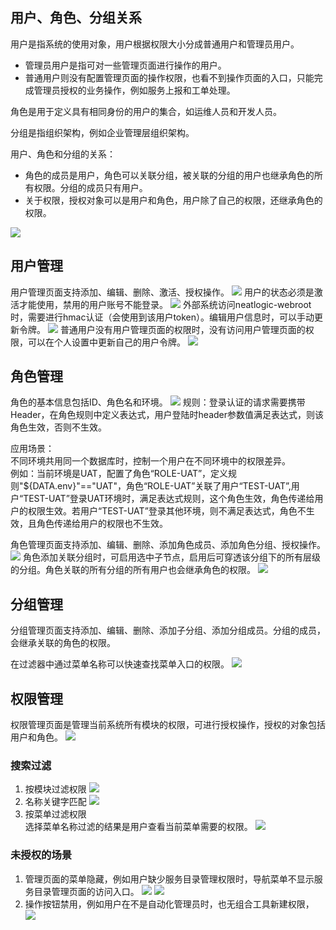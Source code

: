 ## 用户、角色、分组关系
用户是指系统的使用对象，用户根据权限大小分成普通用户和管理员用户。
- 管理员用户是指可对一些管理页面进行操作的用户。
- 普通用户则没有配置管理页面的操作权限，也看不到操作页面的入口，只能完成管理员授权的业务操作，例如服务上报和工单处理。

角色是用于定义具有相同身份的用户的集合，如运维人员和开发人员。

分组是指组织架构，例如企业管理层组织架构。

用户、角色和分组的关系：
- 角色的成员是用户，角色可以关联分组，被关联的分组的用户也继承角色的所有权限。分组的成员只有用户。
- 关于权限，授权对象可以是用户和角色，用户除了自己的权限，还继承角色的权限。

![](images/用户和权限_关系.png)
## 用户管理
用户管理页面支持添加、编辑、删除、激活、授权操作。
![](images/用户和权限_用户管理.png)
用户的状态必须是激活才能使用，禁用的用户账号不能登录。
![](images/用户和权限_用户管理_禁用.gif)
外部系统访问neatlogic-webroot时，需要进行hmac认证（会使用到该用户token）。编辑用户信息时，可以手动更新令牌。
![](images/用户和权限_用户管理_用户令牌.png)
普通用户没有用户管理页面的权限时，没有访问用户管理页面的权限，可以在个人设置中更新自己的用户令牌。
![](images/用户和权限_用户管理_更新用户令牌.gif)

## 角色管理
角色的基本信息包括ID、角色名和环境。
![](images/用户和权限_角色管理_环境.png)
规则：登录认证的请求需要携带Header，在角色规则中定义表达式，用户登陆时header参数值满足表达式，则该角色生效，否则不生效。

应用场景：<br>
不同环境共用同一个数据库时，控制一个用户在不同环境中的权限差异。<br>
例如：当前环境是UAT，配置了角色“ROLE-UAT”，定义规则"${DATA.env}"=="UAT"，角色“ROLE-UAT”关联了用户“TEST-UAT”,用户“TEST-UAT”登录UAT环境时，满足表达式规则，这个角色生效，角色传递给用户的权限生效。若用户“TEST-UAT”登录其他环境，则不满足表达式，角色不生效，且角色传递给用户的权限也不生效。

角色管理页面支持添加、编辑、删除、添加角色成员、添加角色分组、授权操作。
![](images/用户和权限_角色管理.png)
角色添加关联分组时，可启用选中子节点，启用后可穿透该分组下的所有层级的分组。角色关联的所有分组的所有用户也会继承角色的权限。
![](images/用户和权限_角色管理_关联分组.gif)

## 分组管理
分组管理页面支持添加、编辑、删除、添加子分组、添加分组成员。分组的成员，会继承关联的角色的权限。

在过滤器中通过菜单名称可以快速查找菜单入口的权限。
![](images/用户和权限_分组管理.png)

## 权限管理
权限管理页面是管理当前系统所有模块的权限，可进行授权操作，授权的对象包括用户和角色。
![](images/用户和权限_权限管理.gif)
### 搜索过滤
1. 按模块过滤权限
   ![](images/用户和权限_权限管理_按模块过滤.png)
2. 名称关键字匹配
   ![](images/用户和权限_权限管理_关键字匹配.png)
3. 按菜单过滤权限<br>
   选择菜单名称过滤的结果是用户查看当前菜单需要的权限。
   ![](images/用户和权限_权限管理_按菜单过滤.png)
### 未授权的场景

1. 管理页面的菜单隐藏，例如用户缺少服务目录管理权限时，导航菜单不显示服务目录管理页面的访问入口。
   ![](images/用户和权限_权限管理_无菜单权限.png)
   ![](images/用户和权限_权限管理_菜单隐藏.png) 
2. 操作按钮禁用，例如用户在不是自动化管理员时，也无组合工具新建权限，
   ![](images/用户和权限_权限管理_无管理权限.gif)